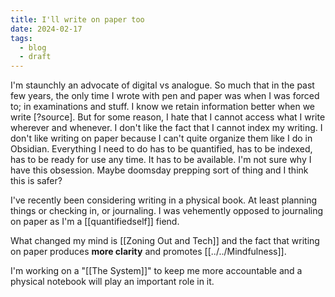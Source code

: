 ```yaml
---
title: I'll write on paper too
date: 2024-02-17
tags:
  - blog
  - draft
---
```

I'm staunchly an advocate of digital vs analogue. So much that in the past few years, the only time I wrote with pen and paper was when I was forced to; in examinations and stuff. I know we retain information better when we write [?source]. But for some reason, I hate that I cannot access what I write wherever and whenever. I don't like the fact that I cannot index my writing. I don't like writing on paper because I can't quite organize them like I do in Obsidian. Everything I need to do has to be quantified, has to be indexed, has to be ready for use any time. It has to be available. I'm not sure why I have this obsession. Maybe doomsday prepping sort of thing and I think this is safer?

I've recently been considering writing in a physical book. At least planning things or checking in, or journaling. I was vehemently opposed to journaling on paper as I'm a [[quantifiedself]] fiend. 

What changed my mind is [[Zoning Out and Tech]] and the fact that writing on paper produces **more clarity** and promotes [[../../Mindfulness]]. 

I'm working on a "[[The System]]" to keep me more accountable and a physical notebook will play an important role in it. 